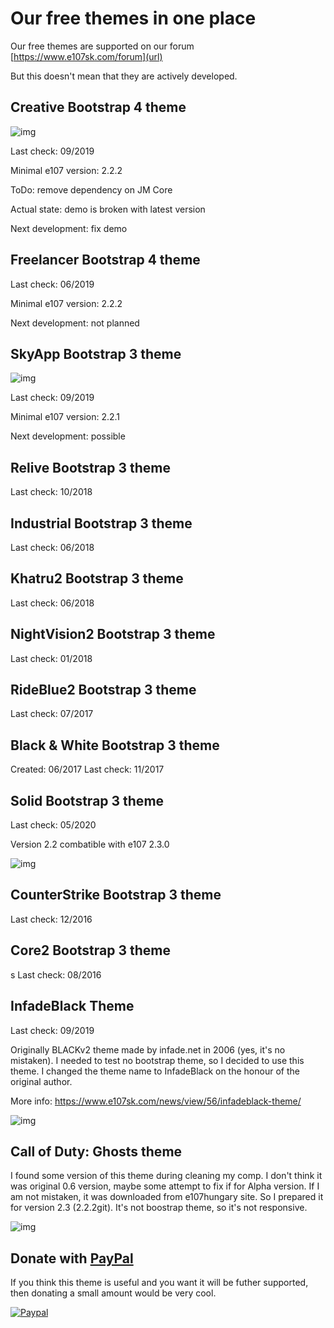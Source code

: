 # Our free themes in one place
Our free themes are supported on our forum [https://www.e107sk.com/forum](url)

But this doesn't mean that they are actively developed.

## Creative Bootstrap 4 theme

![img](https://www.e107sk.com/img/preview_creative_preview.png)

Last check: 09/2019 

Minimal e107 version: 2.2.2

ToDo: remove dependency on JM Core 

Actual state: demo is broken with latest version

Next development: fix demo


## Freelancer Bootstrap 4 theme

Last check: 06/2019 

Minimal e107 version: 2.2.2

Next development: not planned


## SkyApp Bootstrap 3 theme

![img](https://www.e107sk.com/media/img/0x0/2019-08/preview_skyapp.png)

Last check: 09/2019 

Minimal e107 version: 2.2.1

Next development: possible

## Relive Bootstrap 3 theme

Last check: 10/2018 

## Industrial Bootstrap 3 theme

Last check: 06/2018 

## Khatru2 Bootstrap 3 theme

Last check: 06/2018 

## NightVision2 Bootstrap 3 theme

Last check: 01/2018 

## RideBlue2 Bootstrap 3 theme

Last check: 07/2017 

## Black & White Bootstrap 3 theme

Created: 06/2017
Last check: 11/2017 

## Solid Bootstrap 3 theme

Last check: 05/2020

Version 2.2 combatible with e107 2.3.0

![img](https://www.e107sk.com/img/preview_solid_responsive.png)

## CounterStrike Bootstrap 3 theme

Last check: 12/2016

## Core2 Bootstrap 3 theme
s
Last check: 08/2016

## InfadeBlack Theme

Last check: 09/2019

Originally BLACKv2 theme made by infade.net in 2006 (yes, it's no mistaken). I needed to test no bootstrap theme, so I decided to use this theme. I changed the theme name to InfadeBlack on the honour of the original author.  

More info: https://www.e107sk.com/news/view/56/infadeblack-theme/

![img](https://www.e107sk.com/media/img/0x0/2019-09/e107_theme_infadeblack00.jpg)


## Call of Duty: Ghosts theme

I found some version of this theme during cleaning my comp. I don't think it was original 0.6 version, maybe some attempt to fix if for Alpha version. If I am not mistaken, it was downloaded from e107hungary site. So I prepared it for version 2.3 (2.2.2git). 
It's not boostrap theme, so it's not responsive.

![img](https://www.e107sk.com/media/img/0x0/2019-11/cod_ghost01.jpg)





## Donate with [PayPal](https://www.paypal.com/cgi-bin/webscr?cmd=_s-xclick&hosted_button_id=FKG5N3F6QL99J)

If you think this theme is useful and you want it will be futher supported, then donating a small amount would be very cool.

[![Paypal](https://www.paypalobjects.com/en_US/i/btn/btn_donateCC_LG.gif)](https://www.paypal.com/cgi-bin/webscr?cmd=_s-xclick&hosted_button_id=FKG5N3F6QL99J)








